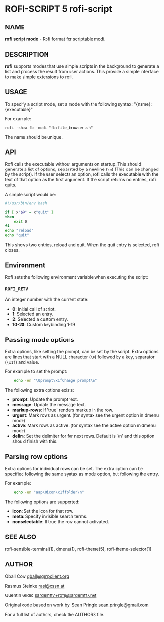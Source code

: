 # ROFI-SCRIPT 5 rofi-script

## NAME

**rofi script mode** - Rofi format for scriptable modi. 


## DESCRIPTION

**rofi** supports modes that use simple scripts in the background to generate a list and process the result from user
actions.  This provide a simple interface to make simple extensions to rofi.


## USAGE

To specify a script mode, set a mode with the following syntax: "{name}:{executable}"

For example:

```
rofi -show fb -modi "fb:file_browser.sh"
```

The name should be unique.

## API

Rofi calls the executable without arguments on startup.  This should generate a list of options, separated by a newline
(`\n`) (This can be changed by the script).
If the user selects an option, rofi calls the executable with the text of that option as the first argument.
If the script returns no entries, rofi quits.

A simple script would be:

```bash
#!/usr/bin/env bash

if [ x"$@" = x"quit" ]
then
    exit 0
fi
echo "reload"
echo "quit"

```

This shows two entries, reload and quit. When the quit entry is selected, rofi closes.

## Environment

Rofi sets the following environment variable when executing the script:

### `ROFI_RETV`

An integer number with the current state:

 * **0**: Initial call of script.
 * **1**: Selected an entry.
 * **2**: Selected a custom entry.
 * **10-28**: Custom keybinding 1-19

## Passing mode options

Extra options, like setting the prompt, can be set by the script.
Extra options are lines that start with a NULL character (`\0`) followed by a key, separator (`\x1f`) and value.

For example to set the prompt:

```bash
    echo -en "\0prompt\x1fChange prompt\n"
```

The following extra options exists:

 * **prompt**:      Update the prompt text.
 * **message**:     Update the message text.
 * **markup-rows**: If 'true' renders markup in the row.
 * **urgent**:      Mark rows as urgent. (for syntax see the urgent option in dmenu mode)
 * **active**:      Mark rows as active. (for syntax see the active option in dmenu mode)
 * **delim**:       Set the delimiter for for next rows. Default is '\n' and this option should finish with this.

## Parsing row options

Extra options for individual rows can be set.
The extra option can be specified following the same syntax as mode option, but following the entry.

For example:

```bash
    echo -en "aap\0icon\x1ffolder\n"
```

The following options are supported:

 * **icon**: Set the icon for that row.
 * **meta**: Specify invisible search terms.
 * **nonselectable**: If true the row cannot activated.



## SEE ALSO

rofi-sensible-terminal(1), dmenu(1), rofi-theme(5), rofi-theme-selector(1)

## AUTHOR

Qball Cow <qball@gmpclient.org>

Rasmus Steinke <rasi@xssn.at>

Quentin Glidic <sardemff7+rofi@sardemff7.net>


Original code based on work by: Sean Pringle <sean.pringle@gmail.com>

For a full list of authors, check the AUTHORS file.
